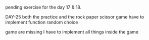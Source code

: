 pending exercise for the day 17 & 18.

DAY-25 both the practice and the rock paper scissor game have to implement function random choice

game are missing I have to implement all things inside the game
